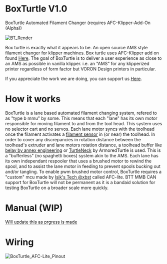 # BoxTurtle V1.0
BoxTurtle Automated Filament Changer (requires AFC-Klipper-Add-On (Alpha))

![BT_Render](https://github.com/user-attachments/assets/c06e961f-8d1d-41ae-9c80-036669ba2657)

Box turtle is exactly what it appears to be. An open source AMS style filament changer for klipper machines. 
Box turtle uses AFC-Klipper add on found [Here](https://github.com/ArmoredTurtle/AFC-Klipper-Add-On).
The goal of BoxTurtle is to deliver a user experience as close to an AMS as possible in vanilla klipper. i.e. an "AMS" for any klipperized printer regardless of form factor but VORON Design printers in particular.

If you appreciate the work we are doing, you can support us [Here](https://www.armoredturtle.com/pages/donate).

# How it works
BoxTurtle is a lane based automated filament changing system, refered to as "type b mmu" by some.
This means that each "lane" has its own motor responsible for moving filament to and from the tool head. This system uses no selector cart and no servos. Each lane motor syncs with the toolhead once the filament activates a [filament sensor](https://github.com/ArmoredTurtle/Filatector) in (or near) the toolhead.
In order to cover any discrepancies in rotation distance between the toolhead's extruder and lane motors rotation distance, a toolhead buffer like [belay by annex engineering](https://github.com/Annex-Engineering/Belay) or [TurtleNeck](https://github.com/ArmoredTurtle/TurtleNeck) by ArmoredTurtle is used.
This is a "bufferless" (no spaghetti boxes) system akin to the AMS. Each lane has its own independant respooler that uses a brushed motor to rewind the spool, and to assist the lane motor in feeding to prevent spools bucking out and/or tangling.
To enable pwm brushed motor control, BoxTurtle requires a "custom" mcu made by [Isik's Tech @xbst](https://github.com/xbst/AFC-Lite/) called AFC-lite.
BTT MMB CAN support for BoxTurtle will not be permanent as it is a bandaid solution for testing BoxTurtle on a broader scale more quickly. 

# Manual (WIP)

[Will update this as prgress is made](https://armoredturtle.xyz)

# Wiring

![BoxTurtle_AFC-Lite_Pinout](https://github.com/user-attachments/assets/134796f6-8458-4a61-9967-1292963d7b4b)
